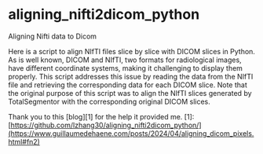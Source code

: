 # aligning_nifti2dicom_python
Aligning Nifti data to Dicom

Here is a script to align NIfTI files slice by slice with DICOM slices in Python.
As is well known, DICOM and NIfTI, two formats for radiological images, have different coordinate systems, making it challenging to display them properly. 
This script addresses this issue by reading the data from the NIfTI file and retrieving the corresponding data for each DICOM slice. 
Note that the original purpose of this script was to align the NIfTI slices generated by TotalSegmentor with the corresponding original DICOM slices.

Thank you to this [blog][1] for the help it provided me.
[1]: [https://github.com/lzhang30/aligning_nifti2dicom_python/](https://www.guillaumedehaene.com/posts/2024/04/aligning_dicom_pixels.html#fn2)

